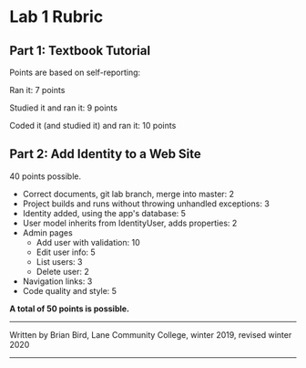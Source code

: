 # Lab 1 Rubric

## Part 1: Textbook Tutorial

Points are based on self-reporting:

Ran it: 7 points

Studied it and ran it: 9 points

Coded it (and studied it) and ran it:  10 points

## Part 2: Add Identity to a Web Site

40 points possible.

- Correct documents, git lab branch,  merge into master: 2
- Project builds and runs without throwing unhandled exceptions: 3
- Identity added, using the app's database: 5
- User model inherits from IdentityUser, adds properties: 2
- Admin pages
  - Add user with validation: 10
  - Edit user info: 5
  - List users: 3
  - Delete user: 2
- Navigation links: 3
- Code quality and style: 5

**A total of 50 points is possible.**



------

Written by Brian Bird, Lane Community College, winter 2019, revised winter 2020

------

